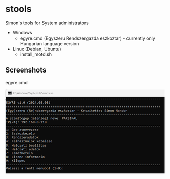 # stools
Simon's tools for System administrators

* Windows
  * egyre.cmd (Egyszeru Rendszergazda eszkoztar) - currently only Hungarian language version
* Linux (Debian, Ubuntu)
  * install_motd.sh

## Screenshots

egyre.cmd

![](https://raw.githubusercontent.com/simonszoft/stools/main/windows/doc/eresz_cmd_hun.png)
